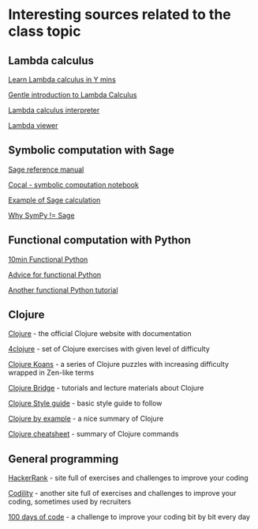 # Interesting sources related to the class topic

## Lambda calculus
[Learn Lambda calculus in Y mins](https://learnxinyminutes.com/docs/lambda-calculus/)

[Gentle introduction to Lambda Calculus](https://lucasfcosta.com/2018/07/29/An-Introduction-to-Lambda-Calculus-Part-1.html)

[Lambda calculus interpreter](https://crypto.stanford.edu/~blynn/lambda/)

[Lambda viewer](https://projectultimatum.org/cgi-bin/lambda)

## Symbolic computation with Sage
[Sage reference manual](http://doc.sagemath.org/html/en/reference/calculus/sage/calculus/calculus.html)

[Cocal - symbolic computation notebook](https://cocalc.com/app)

[Example of Sage calculation](http://peterabeles.com/blog/?p=107)

[Why SymPy != Sage](https://github.com/sympy/sympy/wiki/SymPy-vs.-Sage)

## Functional computation with Python
[10min Functional Python](https://hackernoon.com/learn-functional-python-in-10-minutes-to-2d1651dece6f)

[Advice for functional Python](https://kite.com/blog/python/functional-programming/)

[Another functional Python tutorial](https://dev.to/duomly/introduction-to-functional-programming-with-python-examples-341o)

## Clojure
[Clojure](https://clojure.org/index) - the official Clojure website with documentation

[4clojure](http://www.4clojure.com/) - set of Clojure exercises with given level of difficulty

[Clojure Koans](http://clojurescriptkoans.com) - a series of Clojure puzzles with increasing difficulty wrapped in Zen-like terms

[Clojure Bridge](https://clojurebridge.org/community-docs/index.html) - tutorials and lecture materials about Clojure

[Clojure Style guide](https://guide.clojure.style/) - basic style guide to follow

[Clojure by example](https://kimh.github.io/clojure-by-example/#about) - a nice summary of Clojure

[Clojure cheatsheet](https://clojure.org/api/cheatsheet) - summary of Clojure commands

## General programming
[HackerRank](https://www.hackerrank.com/) - site full of exercises and challenges to improve your coding

[Codility](https://www.codility.com/) - another site full of exercises and challenges to improve your coding, sometimes used by recruiters

[100 days of code](https://www.100daysofcode.com/) - a challenge to improve your coding bit by bit every day
